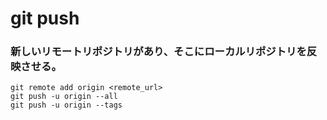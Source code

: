 git push
========

### 新しいリモートリポジトリがあり、そこにローカルリポジトリを反映させる。

    git remote add origin <remote_url>
    git push -u origin --all
    git push -u origin --tags

